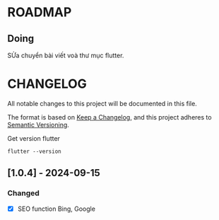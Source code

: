 # ROADMAP

## Doing

SỬa chuyển bài viết voà thư mục flutter. 

# CHANGELOG

All notable changes to this project will be documented in this file.

The format is based on [Keep a Changelog](https://keepachangelog.com/en/1.0.0/),
and this project adheres to [Semantic Versioning](https://semver.org/spec/v2.0.0.html).

Get version flutter
```
flutter --version 
```

## [1.0.4] - 2024-09-15
### Changed
- [X] SEO function Bing, Google


